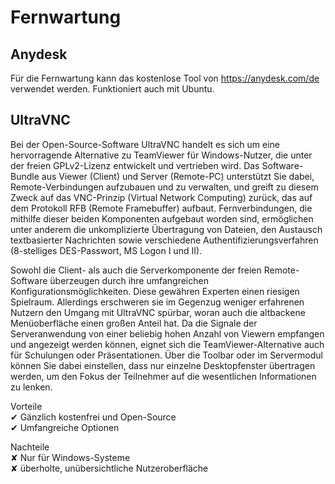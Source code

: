 # Fernwartung

## Anydesk

Für die Fernwartung kann das kostenlose Tool von https://anydesk.com/de verwendet werden. Funktioniert auch mit Ubuntu.

## UltraVNC

Bei der Open-Source-Software UltraVNC handelt es sich um eine hervorragende Alternative zu TeamViewer für Windows-Nutzer, die unter der freien GPLv2-Lizenz entwickelt und vertrieben wird. Das Software-Bundle aus Viewer (Client) und Server (Remote-PC) unterstützt Sie dabei, Remote-Verbindungen aufzubauen und zu verwalten, und greift zu diesem Zweck auf das VNC-Prinzip (Virtual Network Computing) zurück, das auf dem Protokoll RFB (Remote Framebuffer) aufbaut. Fernverbindungen, die mithilfe dieser beiden Komponenten aufgebaut worden sind, ermöglichen unter anderem die unkomplizierte Übertragung von Dateien, den Austausch textbasierter Nachrichten sowie verschiedene Authentifizierungsverfahren (8-stelliges DES-Passwort, MS Logon I und II).

Sowohl die Client- als auch die Serverkomponente der freien Remote-Software überzeugen durch ihre umfangreichen Konfigurationsmöglichkeiten. Diese gewähren Experten einen riesigen Spielraum. Allerdings erschweren sie im Gegenzug weniger erfahrenen Nutzern den Umgang mit UltraVNC spürbar, woran auch die altbackene Menüoberfläche einen großen Anteil hat. Da die Signale der Serveranwendung von einer beliebig hohen Anzahl von Viewern empfangen und angezeigt werden können, eignet sich die TeamViewer-Alternative auch für Schulungen oder Präsentationen. Über die Toolbar oder im Servermodul können Sie dabei einstellen, dass nur einzelne Desktopfenster übertragen werden, um den Fokus der Teilnehmer auf die wesentlichen Informationen zu lenken.


Vorteile  
✔ Gänzlich kostenfrei und Open-Source  
✔ Umfangreiche Optionen  

Nachteile  
✘ Nur für Windows-Systeme  
✘ überholte, unübersichtliche Nutzeroberfläche  